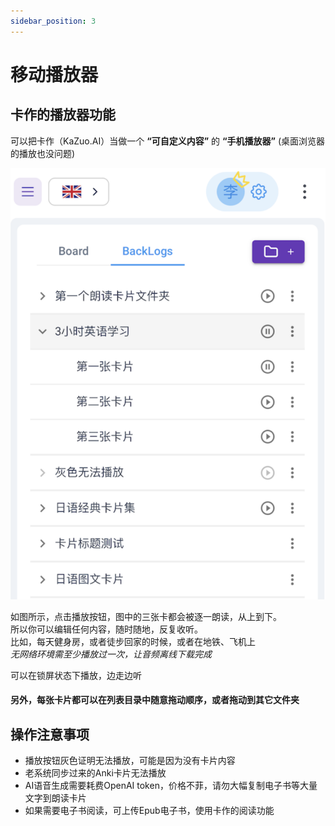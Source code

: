 ```yaml
---
sidebar_position: 3
---
```


# 移动播放器

## 卡作的播放器功能    
可以把卡作（KaZuo.AI）当做一个 **“可自定义内容”** 的 **“手机播放器”** (桌面浏览器的播放也没问题)

![alt text](img/mobile-play.png)

如图所示，点击播放按钮，图中的三张卡都会被逐一朗读，从上到下。  
所以你可以编辑任何内容，随时随地，反复收听。  
比如，每天健身房，或者徒步回家的时候，或者在地铁、飞机上   
*无网络环境需至少播放过一次，让音频离线下载完成*

可以在锁屏状态下播放，边走边听

#### 另外，每张卡片都可以在列表目录中随意拖动顺序，或者拖动到其它文件夹  

## 操作注意事项  

* 播放按钮灰色证明无法播放，可能是因为没有卡片内容  
* 老系统同步过来的Anki卡片无法播放  
* AI语音生成需要耗费OpenAI token，价格不菲，请勿大幅复制电子书等大量文字到朗读卡片
* 如果需要电子书阅读，可上传Epub电子书，使用卡作的阅读功能
